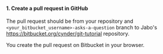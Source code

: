 
#### 1. Create a pull request in GitHub

The pull request should be from your repository and
`<your_bitbucket_username>-asks-a-question` branch to Jabo's
https://bitbucket.org/cynder/git-tutorial repository.

You create the pull request on Bitbucket in your browser.

